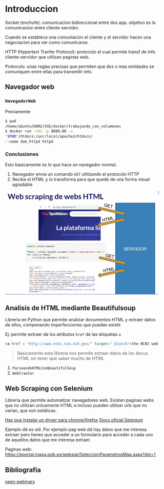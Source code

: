 # Introduccion
Socket (enchufe): comunicacion bidireccional entre
dos app. objetivo es la comunicacion entre cliente-servidor.

Cuando se establece una comuniacion el cliente
y el servidor hacen una negociacion para
ver como comunicarse.

HTTP (Hypertext Tranfer Protocol): protocolo
el cual permite transf de info cliente-servidor
que utilizan paginas web.

Protocolo: unas reglas precisas que permiten
que dos o mas entidades se comuniquen entre
ellas para transmitir info.

## Navegador web

### `NavegadorWeb`
Previamente
```bash
$ pwd
/home/ubuntu/DAM2/SXE/docker/trabajando_con_volumenes
$ docker run -tdi -p 8080:80 -v 
"$PWD"/htdocs:/usr/local/apache2/htdocs/ 
--name dam_httpd httpd
```

### Conclusiones
Esto basicamente es lo que hace un navegador normal.
1. Navegador envia un comando `GET` utilizando
el protocolo HTTP
2. Recibe el HTML y lo transforma para que
quede de una forma visual agradable

![getWeb](imagenes/getWeb.png)

## Analisis de HTML mediante Beautifulsoup
Libreria en Python que permite analizar
documentos HTML y extraer datos de ellos,
compenando imperfecciones que puedan existir.

Ej: permite extraer de los atributos `href`
de las etiquetas `a`

```html
<a href = "http://www.ncbi.nim.nih.gov/" target="_blanck">the NCBI web site</a>
```

>Basicamente esta libreria nos permite
extraer datos de los docus HTML sin tener que
saber mucho de HTML

1. `ParseandoHTMLConBeautifulSoup`
2. `WebCrawler`

## Web Scraping con Selenium
Libreria que permite automatizar
navegadores web. Existen paginas webs
que no utilizan unicamente HTML e incluso
pueden utilizar urls que no varian, que son
estáticas.

[Hay que instalar un driver para chrome/firefox](https://chromedriver.chromium.org/downloads)
[Docu oficial Selenium](https://selenium-python.readthedocs.io/)

Ejemplo dd es util. Por ejemplo pag
web dd hay datos que me interesa extraer
pero tienes que acceder a un formulario
para acceder a cada uno de aquellos
datos que me interesa extraer.

Paginas web:
https://eportal.mapa.gob.es/websiar/SeleccionParametrosMap.aspx?dst=1

## Bibliografia

[open webinars](https://openwebinars.net/academia/aprende/web-scraping/5584/)